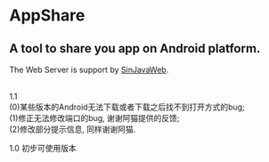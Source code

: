 AppShare
==========

A tool to share you app on Android platform.
----------
The Web Server is support by <a href="https://github.com/sintrb/SinJavaWeb" target="none">SinJavaWeb</a>.<br />
<br>

1.1<br>
(0)某些版本的Android无法下载或者下载之后找不到打开方式的bug;<br>
(1)修正无法修改端口的bug, 谢谢阿猫提供的反馈;<br>
(2)修改部分提示信息, 同样谢谢阿猫.<br>


1.0
初步可使用版本
